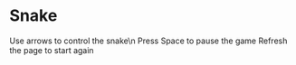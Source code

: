 # Snake
Use arrows to control the snake\n
Press Space to pause the game
Refresh the page to start again
